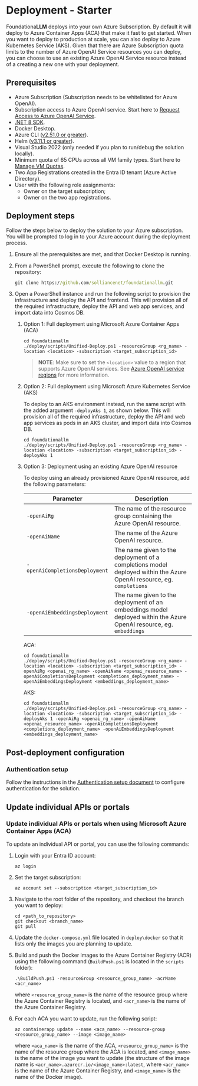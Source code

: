# Deployment - Starter

Foundationa**LLM** deploys into your own Azure Subscription. By default it will deploy to Azure Container Apps (ACA) that make it fast to get started. When you want to deploy to production at scale, you can also deploy to Azure Kubernetes Service (AKS). Given that there are Azure Subscription quota limits to the number of Azure OpenAI Service resources you can deploy, you can choose to use an existing Azure OpenAI Service resource instead of a creating a new one with your deployment.

## Prerequisites

- Azure Subscription (Subscription needs to be whitelisted for Azure OpenAI).
- Subscription access to Azure OpenAI service. Start here to [Request Access to Azure OpenAI Service](https://customervoice.microsoft.com/Pages/ResponsePage.aspx?id=v4j5cvGGr0GRqy180BHbR7en2Ais5pxKtso_Pz4b1_xUNTZBNzRKNlVQSFhZMU9aV09EVzYxWFdORCQlQCN0PWcu).
- [.NET 8 SDK](https://dotnet.microsoft.com/download/dotnet/8.0).
- Docker Desktop.
- Azure CLI ([v2.51.0 or greater](https://docs.microsoft.com/cli/azure/install-azure-cli)).
- Helm ([v3.11.1 or greater](https://helm.sh/docs/intro/install/)).
- Visual Studio 2022 (only needed if you plan to run/debug the solution locally).
- Minimum quota of 65 CPUs across all VM family types. Start here to [Manage VM Quotas](https://learn.microsoft.com/azure/quotas/per-vm-quota-requests).
- Two App Registrations created in the Entra ID tenant (Azure Active Directory).
- User with the following role assignments:
    - Owner on the target subscription;
    - Owner on the two app registrations.

## Deployment steps

Follow the steps below to deploy the solution to your Azure subscription. You will be prompted to log in to your Azure account during the deployment process.

1. Ensure all the prerequisites are met, and that Docker Desktop is running.  

1. From a PowerShell prompt, execute the following to clone the repository:

    ```cmd
    git clone https://github.com/solliancenet/foundationallm.git
    ```

1. Open a PowerShell instance and run the following script to provision the infrastructure and deploy the API and frontend. This will provision all of the required infrastructure, deploy the API and web app services, and import data into Cosmos DB.

    1. Option 1: Full deployment using Microsoft Azure Container Apps (ACA)

        ```pwsh
        cd foundationallm
        ./deploy/scripts/Unified-Deploy.ps1 -resourceGroup <rg_name> -location <location> -subscription <target_subscription_id>
        ```

        >**NOTE**: Make sure to set the `<location>` value to a region that supports Azure OpenAI services.  See [Azure OpenAI service regions](https://azure.microsoft.com/explore/global-infrastructure/products-by-region/?products=cognitive-services&regions=all) for more information.

    2. Option 2: Full deployment using Microsoft Azure Kubernetes Service (AKS)

        To deploy to an AKS environment instead, run the same script with the added argument `-deployAks 1`, as shown below.  This will provision all of the required infrastructure, deploy the API and web app services as pods in an AKS cluster, and import data into Cosmos DB.

        ```pwsh
        cd foundationallm
        ./deploy/scripts/Unified-Deploy.ps1 -resourceGroup <rg_name> -location <location> -subscription <target_subscription_id> -deployAks 1
        ```

    3. Option 3: Deployment using an existing Azure OpenAI resource

        To deploy using an already provisioned Azure OpenAI resource, add the following parameters:

        | Parameter | Description |
        | --- | --- |
        | `-openAiRg` | The name of the resource group containing the Azure OpenAI resource. |
        | `-openAiName` | The name of the Azure OpenAI resource. |
        | `-openAiCompletionsDeployment` | The name given to the deployment of a completions model deployed within the Azure OpenAI resource, eg. `completions` |
        | `-openAiEmbeddingsDeployment` | The name given to the deployment of an embeddings model deployed within the Azure OpenAI resource, eg. `embeddings` |

        ACA:

        ```pwsh
        cd foundationallm
        ./deploy/scripts/Unified-Deploy.ps1 -resourceGroup <rg_name> -location <location> -subscription <target_subscription_id> -openAiRg <openai_rg_name> -openAiName <openai_resource_name> -openAiCompletionsDeployment <completions_deployment_name> -openAiEmbeddingsDeployment <embeddings_deployment_name>
        ```

        AKS:

        ```pwsh
        cd foundationallm
        ./deploy/scripts/Unified-Deploy.ps1 -resourceGroup <rg_name> -location <location> -subscription <target_subscription_id> -deployAks 1 -openAiRg <openai_rg_name> -openAiName <openai_resource_name> -openAiCompletionsDeployment <completions_deployment_name> -openAiEmbeddingsDeployment <embeddings_deployment_name>
        ```

## Post-deployment configuration

### Authentication setup

Follow the instructions in the [Authentication setup document](authentication/index.md) to configure authentication for the solution.

## Update individual APIs or portals

### Update individual APIs or portals when using Microsoft Azure Container Apps (ACA)

To update an individual API or portal, you can use the following commands:

1. Login with your Entra ID account:
   
    ```pwsh
    az login
    ```
2. Set the target subscription:
   
    ```pwsh
    az account set --subscription <target_subscription_id>
    ```

3. Navigate to the root folder of the repository, and checkout the branch you want to deploy:
   
    ```pwsh
    cd <path_to_repository> 
    git checkout <branch_name>
    git pull
    ```

4. Update the `docker-compose.yml` file located in `deploy\docker` so that it lists only the images you are planning to update.
5. Build and push the Docker images to the Azure Container Registry (ACR) using the following command (`BuildPush.ps1` is located in the  `scripts` folder):
   
    ```pwsh
    .\BuildPush.ps1 -resourceGroup <resource_group_name> -acrName <acr_name>
    ```
   where `<resource_group_name>` is the name of the resource group where the Azure Container Registry is located, and `<acr_name>` is the name of the Azure Container Registry.

6. For each ACA you want to update, run the following script:

    ```pwsh
    az containerapp update --name <aca_name> --resource-group <resource_group_name> --image <image_name>
    ```
    where `<aca_name>` is the name of the ACA, `<resource_group_name>` is the name of the resource group where the ACA is located, and `<image_name>` is the name of the image you want to update (the structure of the image name is `<acr_name>.azurecr.io/<image_name>:latest`, where `<acr_name>` is the name of the Azure Container Registry, and `<image_name>` is the name of the Docker image).

